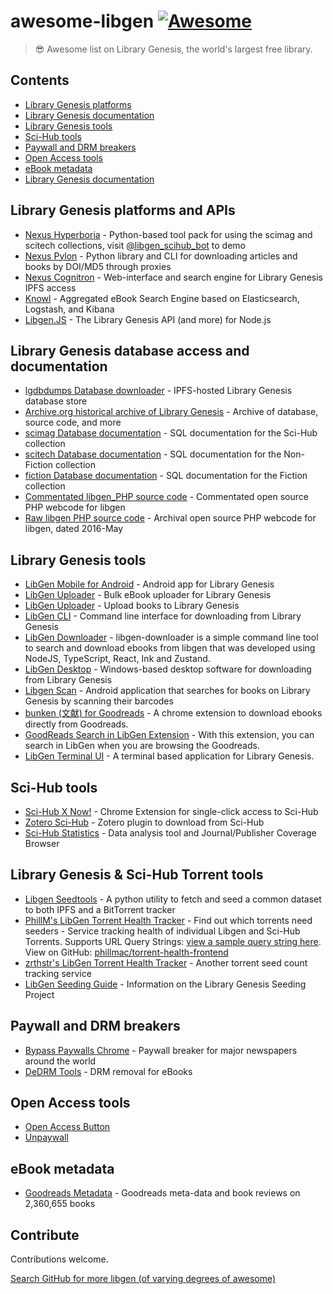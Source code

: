# awesome-libgen [![Awesome](https://awesome.re/badge.svg)](https://awesome.re)

> 😎 Awesome list on Library Genesis, the world's largest free library.

## Contents

- [Library Genesis platforms](#Library-Genesis-platforms)
- [Library Genesis documentation](#Library-Genesis-documentation)
- [Library Genesis tools](#Library-Genesis-tools)
- [Sci-Hub tools](#Sci-Hub-tools)
- [Paywall and DRM breakers](#Paywall-and-DRM-breakers)
- [Open Access tools](#Open-Access-tools)
- [eBook metadata](#eBook-metadata)
- [Library Genesis documentation](#Library-Genesis-documentation)

## Library Genesis platforms and APIs

- [Nexus Hyperboria](https://github.com/nexus-stc/hyperboria) - Python-based tool pack for using the scimag and scitech collections, visit [@libgen_scihub_bot](https://t.me/libgen_scihub_bot) to demo
- [Nexus Pylon](https://github.com/nexus-stc/hyperboria/tree/master/nexus/pylon) - Python library and CLI for downloading articles and books by DOI/MD5 through proxies
- [Nexus Cognitron](https://github.com/nexus-stc/hyperboria/tree/master/nexus/cognitron) - Web-interface and search engine for Library Genesis IPFS access
- [Knowl](https://gitlab.com/lucidhack/knowl) - Aggregated eBook Search Engine based on Elasticsearch, Logstash, and Kibana
- [Libgen.JS](https://github.com/dunn/libgen.js) - The Library Genesis API (and more) for Node.js

## Library Genesis database access and documentation

- [lgdbdumps Database downloader](https://github.com/lgdbdumps/lgdbdumps) - IPFS-hosted Library Genesis database store
- [Archive.org historical archive of Library Genesis](https://archive.org/details/libgen) - Archive of database, source code, and more
- [scimag Database documentation](https://gitlab.com/lucidhack/knowl/-/wikis/References/Libgen-Articles-Tables) - SQL documentation for the Sci-Hub collection
- [scitech Database documentation](https://gitlab.com/lucidhack/knowl/-/wikis/References/Libgen-Science-Tables) - SQL documentation for the Non-Fiction collection
- [fiction Database documentation](https://gitlab.com/lucidhack/knowl/-/wikis/References/Libgen-Fiction-Tables) - SQL documentation for the Fiction collection
- [Commentated libgen_PHP source code](https://gitlab.com/libgen1/libgen_webcode) - Commentated open source PHP webcode for libgen
- [Raw libgen PHP source code](https://github.com/adulau/Library-Genesis) - Archival open source PHP webcode for libgen, dated 2016-May

## Library Genesis tools

- [LibGen Mobile for Android](https://github.com/manuelvargastapia/libgen_mobile_app) - Android app for Library Genesis
- [LibGen Uploader](https://github.com/ftruzzi/libgen_uploader) - Bulk eBook uploader for Library Genesis
- [LibGen Uploader](https://github.com/fawazahmed0/libgen-uploader) - Upload books to Library Genesis
- [LibGen CLI](https://github.com/ciehanski/libgen-cli) - Command line interface for downloading from Library Genesis
- [LibGen Downloader](https://github.com/obsfx/libgen-downloader) - libgen-downloader is a simple command line tool to search and download ebooks from libgen that was developed using NodeJS, TypeScript, React, Ink and Zustand.
- [LibGen Desktop](https://github.com/libgenapps/LibgenDesktop) - Windows-based desktop software for downloading from Library Genesis
- [Libgen Scan](https://github.com/nfd9001/Libgen-Scan/) - Android application that searches for books on Library Genesis by scanning their barcodes
- [bunken (文献) for Goodreads](https://github.com/laxyapahuja/bunken) - A chrome extension to download ebooks directly from Goodreads.
- [GoodReads Search in LibGen Extension](https://github.com/smoqadam/search-in-libgen) - With this extension, you can search in LibGen when you are browsing the Goodreads.
- [LibGen Terminal UI](https://github.com/audstanley/libgen-tui) - A terminal based application for Library Genesis.

## Sci-Hub tools

- [Sci-Hub X Now!](https://github.com/gchenfc/sci-hub-now) - Chrome Extension for single-click access to Sci-Hub
- [Zotero Sci-Hub](https://github.com/ethanwillis/zotero-scihub) - Zotero plugin to download from Sci-Hub
- [Sci-Hub Statistics](https://github.com/greenelab/scihub) - Data analysis tool and Journal/Publisher Coverage Browser

## Library Genesis & Sci-Hub Torrent tools
- [Libgen Seedtools](https://github.com/subdavis/libgen-seedtools) - A python utility to fetch and seed a common dataset to both IPFS and a BitTorrent tracker
- [PhillM's LibGen Torrent Health Tracker](https://phillm.net/libgen-stats-table.php) - Find out which torrents need seeders - Service tracking health of individual Libgen and Sci-Hub Torrents. Supports URL Query Strings: [view a sample query string here](https://phillm.net/torrent-health-frontend/stats-filtered-table.php?propname%5B%5D=seeders&comp%5B%5D=%3C&value%5B%5D=12&propname%5B%5D=type&comp%5B%5D===&value%5B%5D=scimag). View on GitHub: [phillmac/torrent-health-frontend](https://github.com/phillmac/)
- [zrthstr's LibGen Torrent Health Tracker](https://zrthstr.github.io/libgen_torrent_cardiography/index.html) - Another torrent seed count tracking service
- [LibGen Seeding Guide](https://freeread.org/torrents.html) - Information on the Library Genesis Seeding Project

## Paywall and DRM breakers

- [Bypass Paywalls Chrome](https://github.com/iamadamdev/bypass-paywalls-chrome) - Paywall breaker for major newspapers around the world
- [DeDRM Tools](https://github.com/apprenticeharper/DeDRM_tools/) - DRM removal for eBooks

## Open Access tools

- [Open Access Button](https://github.com/ourresearch/oadoi)
- [Unpaywall](https://github.com/ourresearch/oadoi)

## eBook metadata

- [Goodreads Metadata](https://github.com/MengtingWan/goodreads) - Goodreads meta-data and book reviews on 2,360,655 books

## Contribute

Contributions welcome.

[Search GitHub for more libgen (of varying degrees of awesome)](https://github.com/search?o=desc&p=10&q=libgen)
